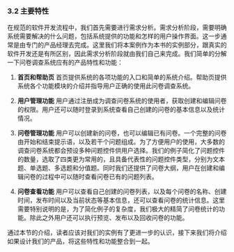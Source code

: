 ### 3.2 主要特性
在规范的软件开发流程中，我们首先需要进行需求分析。需求分析阶段，需要明确系统需要解决的什么问题，包括系统提供的功能和怎样的用户操作界面。这一步通常是由专门的产品经理去完成。这里我们将本案例作为本书的实例部分，跟真实的软件开发还是有所区别，因此需求分析阶段就由我们自己来完成。我们简单的分解一下问卷调查系统应有的产品特性和功能：

1. **首页和帮助页**
首页提供系统的各项功能的入口和简单的系统介绍。帮助页提供系统各个功能模块的介绍并指导用户正确的使用此问卷调查系统。

2. **用户管理功能**
用户通过注册成为调查问卷系统的使用者，获取创建和编辑问卷的权限。用户还可以随时登录到系统查看自己创建的问卷的基本信息以及统计情况。

3. **问卷管理功能**
用户可以创建新的问卷，也可以编辑已有问卷。一个完整的问卷由开始和结束提示语，以及若干个问题组成。为了方便用户的使用，大多数的调查问卷系统都会预设多种问题控件供用户选择。我们的例子简化了问题控件的数量，选取了四类更为常用的，且具备代表性的问题控件类型，分别为文本题、单选题、多选题和分值题。同时我们还提供了问卷大纲，用户在创建和编辑问卷的过程中可以随时查看问卷已有的问题列表。

4. **问卷查看功能**
用户可以查看自己创建的问卷列表，以及每个问卷的名称、创建时间，发布时间以及当前状态等基本信息，还可以查看问卷的统计信息。这里需要特别说明的是，为了简化例子的复杂度，我们极大的精简了问卷统计的功能。除此之外用户还可以执行预览、发布以及回收问卷的功能。

通过本节的介绍，读者应该对我们的实例有了更进一步的认识，接下来我们将介绍如果设计我们的产品，将这些特性和功能整合到一起。
